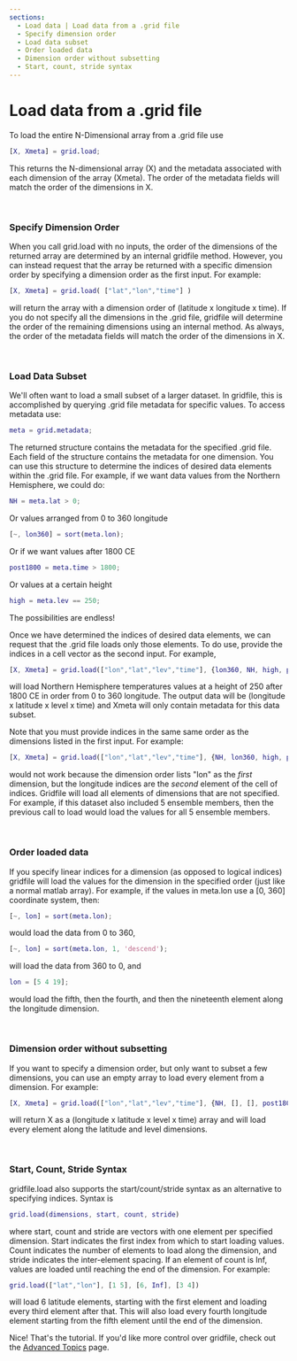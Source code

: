 ```yaml
---
sections:
  - Load data | Load data from a .grid file
  - Specify dimension order
  - Load data subset
  - Order loaded data
  - Dimension order without subsetting
  - Start, count, stride syntax
---
```


# Load data from a .grid file
To load the entire N-Dimensional array from a .grid file use
```matlab
[X, Xmeta] = grid.load;
```
This returns the N-dimensional array (X) and the metadata associated with each dimension of the array (Xmeta). The order of the metadata fields will match the order of the dimensions in X.

<br>

### Specify Dimension Order
When you call grid.load with no inputs, the order of the dimensions of the returned array are determined by an internal gridfile method. However, you can instead request that the array be returned with a specific dimension order by specifying a dimension order as the first input. For example:
```matlab
[X, Xmeta] = grid.load( ["lat","lon","time"] )
```
will return the array with a dimension order of (latitude x longitude x time). If you do not specify all the dimensions in the .grid file, gridfile will determine the order of the remaining dimensions using an internal method. As always, the order of the metadata fields will match the order of the dimensions in X.

<br>

### Load Data Subset
We'll often want to load a small subset of a larger dataset. In gridfile, this is accomplished by querying .grid file metadata for specific values. To access metadata use:
```matlab
meta = grid.metadata;
```
The returned structure contains the metadata for the specified .grid file. Each field of the structure contains the metadata for one dimension. You can use this structure to determine the indices of desired data elements within the .grid file. For example, if we want data values from the Northern Hemisphere, we could do:
```matlab
NH = meta.lat > 0;
```
Or values arranged from 0 to 360 longitude
```matlab
[~, lon360] = sort(meta.lon);
```
Or if we want values after 1800 CE
```matlab
post1800 = meta.time > 1800;
```
Or values at a certain height
```matlab
high = meta.lev == 250;
```
The possibilities are endless!

Once we have determined the indices of desired data elements, we can request that the .grid file loads only those elements. To do use, provide the indices in a cell vector as the second input. For example,
```matlab
[X, Xmeta] = grid.load(["lon","lat","lev","time"], {lon360, NH, high, post1800});
```
will load Northern Hemisphere temperatures values at a height of 250 after 1800 CE in order from 0 to 360 longitude. The output data will be (longitude x latitude x level x time) and Xmeta will only contain metadata for this data subset.

Note that you must provide indices in the same same order as the dimensions listed in the first input. For example:
```matlab
[X, Xmeta] = grid.load(["lon","lat","lev","time"], {NH, lon360, high, post1800})
```
would not work because the dimension order lists "lon" as the *first* dimension, but the longitude indices are the *second* element of the cell of indices. Gridfile will load all elements of dimensions that are not specified. For example, if this dataset also included 5 ensemble members, then the previous call to load would load the values for all 5 ensemble members.

<br>

### Order loaded data
If you specify linear indices for a dimension (as opposed to logical indices) gridfile will load the values for the dimension in the specified order (just like a normal matlab array). For example, if the values in meta.lon use a [0, 360] coordinate system, then:
```matlab
[~, lon] = sort(meta.lon);
```
would load the data from 0 to 360,
```matlab
[~, lon] = sort(meta.lon, 1, 'descend');
```
will load the data from 360 to 0, and
```matlab
lon = [5 4 19];
```
would load the fifth, then the fourth, and then the nineteenth element along the longitude dimension.

<br>

### Dimension order without subsetting

If you want to specify a dimension order, but only want to subset a few dimensions, you can use an empty array to load every element from a dimension. For example:
```matlab
[X, Xmeta] = grid.load(["lon","lat","lev","time"], {NH, [], [], post1800});
```
will return X as a (longitude x latitude x level x time) array and will load every element along the latitude and level dimensions.

<br>

### Start, Count, Stride Syntax
gridfile.load also supports the start/count/stride syntax as an alternative to specifying indices. Syntax is
```matlab
grid.load(dimensions, start, count, stride)
```
where start, count and stride are vectors with one element per specified dimension. Start indicates the first index from which to start loading values. Count indicates the number of elements to load along the dimension, and stride indicates the inter-element spacing. If an element of count is Inf, values are loaded until reaching the end of the dimension. For example:
```matlab
grid.load(["lat","lon"], [1 5], [6, Inf], [3 4])
```
will load 6 latitude elements, starting with the first element and loading every third element after that. This will also load every fourth longitude element starting from the fifth element until the end of the dimension.

Nice! That's the tutorial. If you'd like more control over gridfile, check out the [Advanced Topics](advanced) page.
